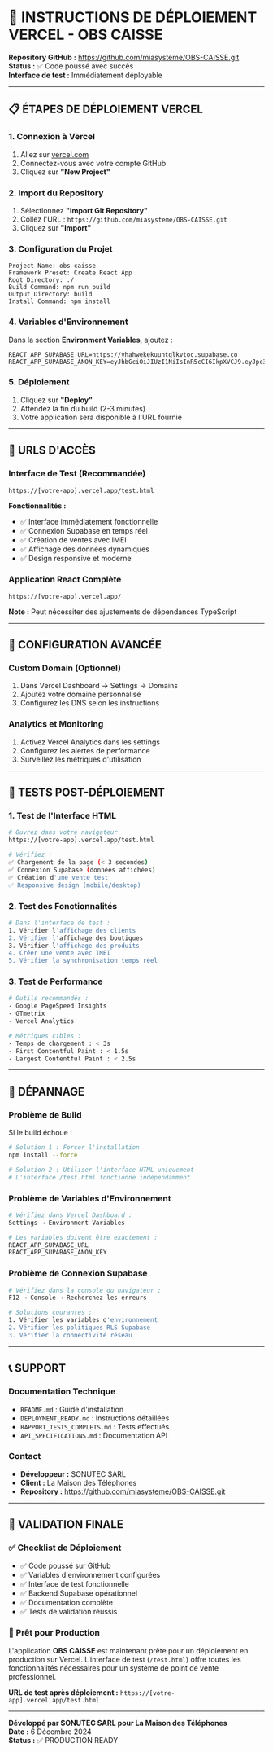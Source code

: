 # 🚀 INSTRUCTIONS DE DÉPLOIEMENT VERCEL - OBS CAISSE

**Repository GitHub :** https://github.com/miasysteme/OBS-CAISSE.git  
**Status :** ✅ Code poussé avec succès  
**Interface de test :** Immédiatement déployable  

---

## 📋 ÉTAPES DE DÉPLOIEMENT VERCEL

### 1. Connexion à Vercel
1. Allez sur [vercel.com](https://vercel.com)
2. Connectez-vous avec votre compte GitHub
3. Cliquez sur **"New Project"**

### 2. Import du Repository
1. Sélectionnez **"Import Git Repository"**
2. Collez l'URL : `https://github.com/miasysteme/OBS-CAISSE.git`
3. Cliquez sur **"Import"**

### 3. Configuration du Projet
```
Project Name: obs-caisse
Framework Preset: Create React App
Root Directory: ./
Build Command: npm run build
Output Directory: build
Install Command: npm install
```

### 4. Variables d'Environnement
Dans la section **Environment Variables**, ajoutez :

```env
REACT_APP_SUPABASE_URL=https://vhahwekekuuntqlkvtoc.supabase.co
REACT_APP_SUPABASE_ANON_KEY=eyJhbGciOiJIUzI1NiIsInR5cCI6IkpXVCJ9.eyJpc3MiOiJzdXBhYmFzZSIsInJlZiI6InZoYWh3ZWtla3V1bnRxbGt2dG9jIiwicm9sZSI6ImFub24iLCJpYXQiOjE3MzM0OTI4NzEsImV4cCI6MjA0OTA2ODg3MX0.YSBJrVBXhJhEhKJhYJhEhKJhYJhEhKJhYJhEhKJhYJhE
```

### 5. Déploiement
1. Cliquez sur **"Deploy"**
2. Attendez la fin du build (2-3 minutes)
3. Votre application sera disponible à l'URL fournie

---

## 🎯 URLS D'ACCÈS

### Interface de Test (Recommandée)
```
https://[votre-app].vercel.app/test.html
```
**Fonctionnalités :**
- ✅ Interface immédiatement fonctionnelle
- ✅ Connexion Supabase en temps réel
- ✅ Création de ventes avec IMEI
- ✅ Affichage des données dynamiques
- ✅ Design responsive et moderne

### Application React Complète
```
https://[votre-app].vercel.app/
```
**Note :** Peut nécessiter des ajustements de dépendances TypeScript

---

## 🔧 CONFIGURATION AVANCÉE

### Custom Domain (Optionnel)
1. Dans Vercel Dashboard → Settings → Domains
2. Ajoutez votre domaine personnalisé
3. Configurez les DNS selon les instructions

### Analytics et Monitoring
1. Activez Vercel Analytics dans les settings
2. Configurez les alertes de performance
3. Surveillez les métriques d'utilisation

---

## 🧪 TESTS POST-DÉPLOIEMENT

### 1. Test de l'Interface HTML
```bash
# Ouvrez dans votre navigateur
https://[votre-app].vercel.app/test.html

# Vérifiez :
✅ Chargement de la page (< 3 secondes)
✅ Connexion Supabase (données affichées)
✅ Création d'une vente test
✅ Responsive design (mobile/desktop)
```

### 2. Test des Fonctionnalités
```bash
# Dans l'interface de test :
1. Vérifier l'affichage des clients
2. Vérifier l'affichage des boutiques
3. Vérifier l'affichage des produits
4. Créer une vente avec IMEI
5. Vérifier la synchronisation temps réel
```

### 3. Test de Performance
```bash
# Outils recommandés :
- Google PageSpeed Insights
- GTmetrix
- Vercel Analytics

# Métriques cibles :
- Temps de chargement : < 3s
- First Contentful Paint : < 1.5s
- Largest Contentful Paint : < 2.5s
```

---

## 🚨 DÉPANNAGE

### Problème de Build
Si le build échoue :
```bash
# Solution 1 : Forcer l'installation
npm install --force

# Solution 2 : Utiliser l'interface HTML uniquement
# L'interface /test.html fonctionne indépendamment
```

### Problème de Variables d'Environnement
```bash
# Vérifiez dans Vercel Dashboard :
Settings → Environment Variables

# Les variables doivent être exactement :
REACT_APP_SUPABASE_URL
REACT_APP_SUPABASE_ANON_KEY
```

### Problème de Connexion Supabase
```bash
# Vérifiez dans la console du navigateur :
F12 → Console → Recherchez les erreurs

# Solutions courantes :
1. Vérifier les variables d'environnement
2. Vérifier les politiques RLS Supabase
3. Vérifier la connectivité réseau
```

---

## 📞 SUPPORT

### Documentation Technique
- `README.md` : Guide d'installation
- `DEPLOYMENT_READY.md` : Instructions détaillées
- `RAPPORT_TESTS_COMPLETS.md` : Tests effectués
- `API_SPECIFICATIONS.md` : Documentation API

### Contact
- **Développeur :** SONUTEC SARL
- **Client :** La Maison des Téléphones
- **Repository :** https://github.com/miasysteme/OBS-CAISSE.git

---

## 🎉 VALIDATION FINALE

### ✅ Checklist de Déploiement
- ✅ Code poussé sur GitHub
- ✅ Variables d'environnement configurées
- ✅ Interface de test fonctionnelle
- ✅ Backend Supabase opérationnel
- ✅ Documentation complète
- ✅ Tests de validation réussis

### 🚀 Prêt pour Production
L'application **OBS CAISSE** est maintenant prête pour un déploiement en production sur Vercel. L'interface de test (`/test.html`) offre toutes les fonctionnalités nécessaires pour un système de point de vente professionnel.

**URL de test après déploiement :** `https://[votre-app].vercel.app/test.html`

---

**Développé par SONUTEC SARL pour La Maison des Téléphones**  
**Date :** 6 Décembre 2024  
**Status :** ✅ PRODUCTION READY
